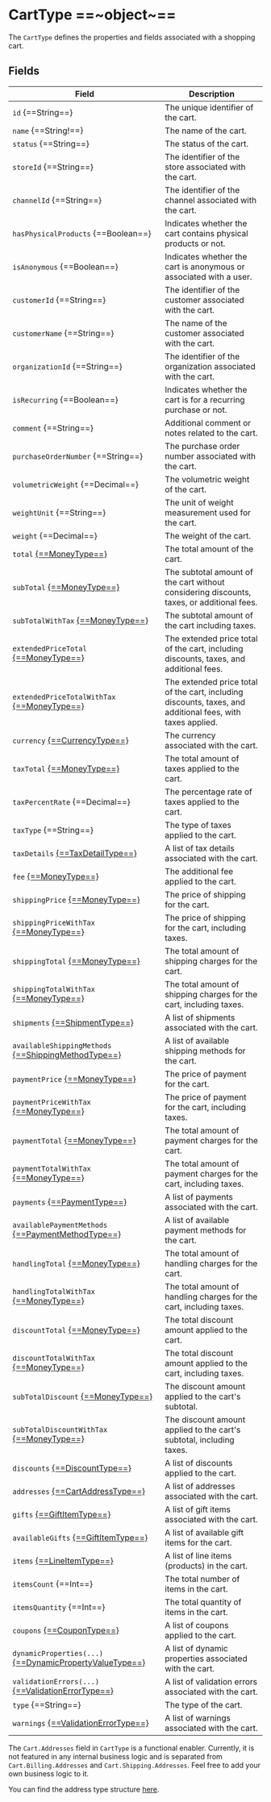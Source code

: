# CartType ==~object~==

The `CartType` defines the properties and fields associated with a shopping cart. 

## Fields

| Field                                                                       | Description                                                                                                 |
|-----------------------------------------------------------------------------|-------------------------------------------------------------------------------------------------------------|
| `id` {==String==}                                                           | The unique identifier of the cart.                                                          	            |
| `name` {==String!==}                            	                          | The name of the cart.                                                                                       |
| `status` {==String==}                            	                          | The status of the cart.                                                                     	            |
| `storeId` {==String==}                                                      | The identifier of the store associated with the cart.                                        	            |
| `channelId` {==String==}                         	                          | The identifier of the channel associated with the cart.                                     	            |
| `hasPhysicalProducts` {==Boolean==}                                         | Indicates whether the cart contains physical products or not.                                               |
| `isAnonymous` {==Boolean==}                     	                          | Indicates whether the cart is anonymous or associated with a user.                        	                |
| `customerId` {==String==}                       	                          | The identifier of the customer associated with the cart.                                    	            |
| `customerName` {==String==}                     	                          | The name of the customer associated with the cart.                                                          |
| `organizationId` {==String==}                    	                          | The identifier of the organization associated with the cart.                                 	            |
| `isRecurring` {==Boolean==}                     	                          | Indicates whether the cart is for a recurring purchase or not.                                              |
| `comment` {==String==}                          	                          | Additional comment or notes related to the cart.                                           	                |
| `purchaseOrderNumber` {==String==}               	                          | The purchase order number associated with the cart.                                         	            |
| `volumetricWeight` {==Decimal==}                	                          | The volumetric weight of the cart.                                                                          |
| `weightUnit` {==String==}                        	                          | The unit of weight measurement used for the cart.                                                           |
| `weight` {==Decimal==}                           	                          | The weight of the cart.                                                                                    	|
| `total` [{==MoneyType==}](money-type.md)         	                          | The total amount of the cart.                                                                              	|
| `subTotal` [{==MoneyType==}](money-type.md)                                 | The subtotal amount of the cart without considering discounts, taxes, or additional fees.                  	|
| `subTotalWithTax` [{==MoneyType==}](money-type.md)                          | The subtotal amount of the cart including taxes.                                                           	|
| `extendedPriceTotal` [{==MoneyType==}](money-type.md)                       | The extended price total of the cart, including discounts, taxes, and additional fees.                     	|
| `extendedPriceTotalWithTax` [{==MoneyType==}](money-type.md)                | The extended price total of the cart, including discounts, taxes, and additional fees, with taxes applied. 	|
| `currency` [{==CurrencyType==}](currency-type.md)                           | The currency associated with the cart.                                                                     	|
| `taxTotal` [{==MoneyType==}](money-type.md)                                 | The total amount of taxes applied to the cart.                                                             	|
| `taxPercentRate` {==Decimal==}                                              | The percentage rate of taxes applied to the cart.                                                          	|
| `taxType` {==String==}                                                      | The type of taxes applied to the cart.                                                                     	|
| `taxDetails` [{==TaxDetailType==}](tax-detail-type.md)                      | A list of tax details associated with the cart.                                                            	|
| `fee` [{==MoneyType==}](money-type.md)                                      | The additional fee applied to the cart.                                                                    	|
| `shippingPrice` [{==MoneyType==}](money-type.md)                            | The price of shipping for the cart.                                                                        	|
| `shippingPriceWithTax` [{==MoneyType==}](money-type.md)                     | The price of shipping for the cart, including taxes.                                                       	|
| `shippingTotal` [{==MoneyType==}](money-type.md)                            | The total amount of shipping charges for the cart.                                                         	|
| `shippingTotalWithTax` [{==MoneyType==}](money-type.md)                     | The total amount of shipping charges for the cart, including taxes.                                        	|
| `shipments` [{==ShipmentType==}](shipment-type.md)                          | A list of shipments associated with the cart.                                                              	|
| `availableShippingMethods` [{==ShippingMethodType==}](shipment-method-type.md) | A list of available shipping methods for the cart.                                                     	|
| `paymentPrice` [{==MoneyType==}](money-type.md)                        	  | The price of payment for the cart.                                                                         	|
| `paymentPriceWithTax` [{==MoneyType==}](money-type.md)                   	  | The price of payment for the cart, including taxes.                                                        	|
| `paymentTotal` [{==MoneyType==}](money-type.md)                         	  | The total amount of payment charges for the cart.                                                          	|
| `paymentTotalWithTax` [{==MoneyType==}](money-type.md)             	      | The total amount of payment charges for the cart, including taxes.                                         	|
| `payments` [{==PaymentType==}](payment-type.md)                      	      | A list of payments associated with the cart.                                                               	|
| `availablePaymentMethods` [{==PaymentMethodType==}](payment-method-type.md) | A list of available payment methods for the cart. 	                                                        |
| `handlingTotal` [{==MoneyType==}](money-type.md)                            | The total amount of handling charges for the cart.                                                         	|
| `handlingTotalWithTax` [{==MoneyType==}](money-type.md)  	                  | The total amount of handling charges for the cart, including taxes.                                        	|
| `discountTotal` [{==MoneyType==}](money-type.md)                            | The total discount amount applied to the cart.                                                             	|
| `discountTotalWithTax` [{==MoneyType==}](money-type.md)                     | The total discount amount applied to the cart, including taxes.                                            	|
| `subTotalDiscount` [{==MoneyType==}](money-type.md)                         | The discount amount applied to the cart's subtotal.                                                        	|
| `subTotalDiscountWithTax` [{==MoneyType==}](money-type.md)                  | The discount amount applied to the cart's subtotal, including taxes.                                       	|
| `discounts` [{==DiscountType==}](discount-type.md)                       	  | A list of discounts applied to the cart.                                                                   	|
| `addresses` [{==CartAddressType==}](cart-address-type.md)                	  | A list of addresses associated with the cart.                                                              	|
| `gifts` [{==GiftItemType==}](gift-item-type.md)                       	  | A list of gift items associated with the cart.                                                             	|
| `availableGifts`  [{==GiftItemType==}](gift-item-type.md)                   | A list of available gift items for the cart.                                                                |
| `items` [{==LineItemType==}](line-item-type.md)                             | A list of line items (products) in the cart.                                                                |
| `itemsCount` {==Int==}                                                      | The total number of items in the cart.                                                                      |
| `itemsQuantity` {==Int==}                                                   | The total quantity of items in the cart.                                                                    |
| `coupons` [{==CouponType==}](coupon-type.md)                                | A list of coupons applied to the cart.                                                                      |
| `dynamicProperties(...)` [{==DynamicPropertyValueType==}](dynamic-property-value-type.md) | A list of dynamic properties associated with the cart.                                        |
| `validationErrors(...)` [{==ValidationErrorType==}](validation-error-type.md)             | A list of validation errors associated with the cart.                                         |
| `type` {==String==}                                                         | The type of the cart.                                                                                       |
| `warnings` [{==ValidationErrorType==}](validation-error-type.md)            | A list of warnings associated with the cart.                                                                |

The `Cart.Addresses` field in `CartType` is a functional enabler. Currently, it is not featured in any internal business logic and is separated from `Cart.Billing.Addresses` and `Cart.Shipping.Addresses`. Feel free to add your own business logic to it.

You can find the address type structure [here](https://github.com/VirtoCommerce/vc-module-experience-api/blob/dev/src/VirtoCommerce.ExperienceApiModule.Core/Schemas/AddressType.cs).